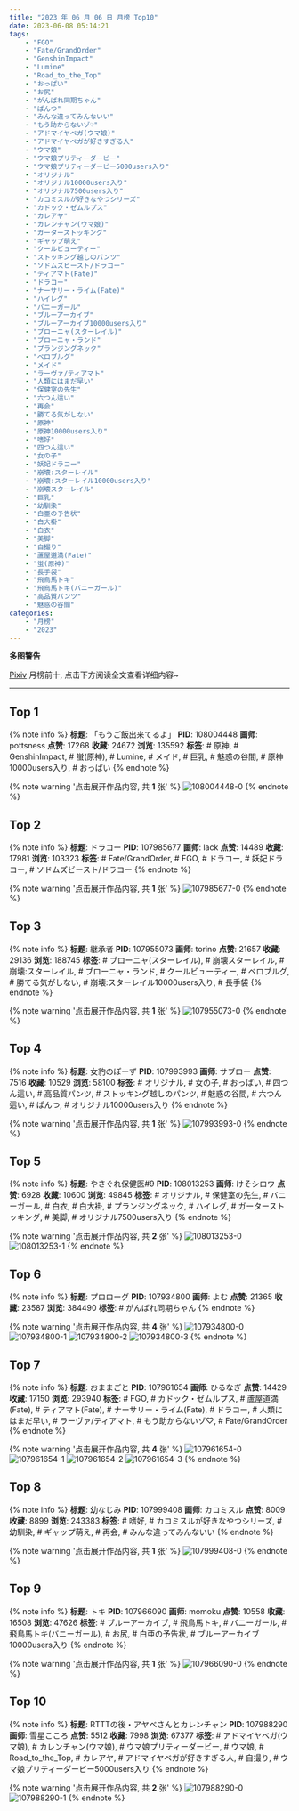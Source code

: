 ```yaml
---
title: "2023 年 06 月 06 日 月榜 Top10"
date: 2023-06-08 05:14:21
tags:
    - "FGO"
    - "Fate/GrandOrder"
    - "GenshinImpact"
    - "Lumine"
    - "Road_to_the_Top"
    - "おっぱい"
    - "お尻"
    - "がんばれ同期ちゃん"
    - "ぱんつ"
    - "みんな違ってみんないい"
    - "もう助からないゾ♡"
    - "アドマイヤベガ(ウマ娘)"
    - "アドマイヤベガが好きすぎる人"
    - "ウマ娘"
    - "ウマ娘プリティーダービー"
    - "ウマ娘プリティーダービー5000users入り"
    - "オリジナル"
    - "オリジナル10000users入り"
    - "オリジナル7500users入り"
    - "カコミスルが好きなやつシリーズ"
    - "カドック・ゼムルプス"
    - "カレアヤ"
    - "カレンチャン(ウマ娘)"
    - "ガーターストッキング"
    - "ギャップ萌え"
    - "クールビューティー"
    - "ストッキング越しのパンツ"
    - "ソドムズビースト/ドラコー"
    - "ティアマト(Fate)"
    - "ドラコー"
    - "ナーサリー・ライム(Fate)"
    - "ハイレグ"
    - "バニーガール"
    - "ブルーアーカイブ"
    - "ブルーアーカイブ10000users入り"
    - "ブローニャ(スターレイル)"
    - "ブローニャ・ランド"
    - "プランジングネック"
    - "ベロブルグ"
    - "メイド"
    - "ラーヴァ/ティアマト"
    - "人類にはまだ早い"
    - "保健室の先生"
    - "六つん這い"
    - "再会"
    - "勝てる気がしない"
    - "原神"
    - "原神10000users入り"
    - "嗜好"
    - "四つん這い"
    - "女の子"
    - "妖妃ドラコー"
    - "崩壊:スターレイル"
    - "崩壊:スターレイル10000users入り"
    - "崩壊スターレイル"
    - "巨乳"
    - "幼馴染"
    - "白亜の予告状"
    - "白大褂"
    - "白衣"
    - "美脚"
    - "自撮り"
    - "蘆屋道満(Fate)"
    - "蛍(原神)"
    - "長手袋"
    - "飛鳥馬トキ"
    - "飛鳥馬トキ(バニーガール)"
    - "高品質パンツ"
    - "魅惑の谷間"
categories:
    - "月榜"
    - "2023"
---
```


<i class="fa fa-triangle-exclamation"></i>**多图警告**<i class="fa fa-triangle-exclamation"></i>

[Pixiv](https://www.pixiv.net/) 月榜前十, 点击下方阅读全文查看详细内容~

<!-- more -->

---

## Top 1

{% note info %}
**标题**: 「もうご飯出来てるよ」
**PID**: 108004448 **画师**: pottsness
**点赞**: 17268 **收藏**: 24672 **浏览**: 135592
**标签**: # 原神, # GenshinImpact, # 蛍(原神), # Lumine, # メイド, # 巨乳, # 魅惑の谷間, # 原神10000users入り, # おっぱい
{% endnote %}

{% note warning '点击展开作品内容, 共 **1** 张' %}
![108004448-0](https://i.pixiv.re/img-original/img/2023/05/10/21/43/12/108004448_p0.jpg)
{% endnote %}

## Top 2

{% note info %}
**标题**: ドラコー
**PID**: 107985677 **画师**: lack
**点赞**: 14489 **收藏**: 17981 **浏览**: 103323
**标签**: # Fate/GrandOrder, # FGO, # ドラコー, # 妖妃ドラコー, # ソドムズビースト/ドラコー
{% endnote %}

{% note warning '点击展开作品内容, 共 **1** 张' %}
![107985677-0](https://i.pixiv.re/img-original/img/2023/05/10/00/01/08/107985677_p0.png)
{% endnote %}

## Top 3

{% note info %}
**标题**: 継承者
**PID**: 107955073 **画师**: torino
**点赞**: 21657 **收藏**: 29136 **浏览**: 188745
**标签**: # ブローニャ(スターレイル), # 崩壊スターレイル, # 崩壊:スターレイル, # ブローニャ・ランド, # クールビューティー, # ベロブルグ, # 勝てる気がしない, # 崩壊:スターレイル10000users入り, # 長手袋
{% endnote %}

{% note warning '点击展开作品内容, 共 **1** 张' %}
![107955073-0](https://i.pixiv.re/img-original/img/2023/05/09/00/00/54/107955073_p0.jpg)
{% endnote %}

## Top 4

{% note info %}
**标题**: 女豹のぽーず
**PID**: 107993993 **画师**: サブロー
**点赞**: 7516 **收藏**: 10529 **浏览**: 58100
**标签**: # オリジナル, # 女の子, # おっぱい, # 四つん這い, # 高品質パンツ, # ストッキング越しのパンツ, # 魅惑の谷間, # 六つん這い, # ぱんつ, # オリジナル10000users入り
{% endnote %}

{% note warning '点击展开作品内容, 共 **1** 张' %}
![107993993-0](https://i.pixiv.re/img-original/img/2023/05/10/08/26/09/107993993_p0.jpg)
{% endnote %}

## Top 5

{% note info %}
**标题**: やさぐれ保健医#9
**PID**: 108013253 **画师**: けそシロウ
**点赞**: 6928 **收藏**: 10600 **浏览**: 49845
**标签**: # オリジナル, # 保健室の先生, # バニーガール, # 白衣, # 白大褂, # プランジングネック, # ハイレグ, # ガーターストッキング, # 美脚, # オリジナル7500users入り
{% endnote %}

{% note warning '点击展开作品内容, 共 **2** 张' %}
![108013253-0](https://i.pixiv.re/img-original/img/2023/05/10/23/30/10/108013253_p0.jpg)
![108013253-1](https://i.pixiv.re/img-original/img/2023/05/10/23/30/10/108013253_p1.jpg)
{% endnote %}

## Top 6

{% note info %}
**标题**: プロローグ
**PID**: 107934800 **画师**: よむ
**点赞**: 21365 **收藏**: 23587 **浏览**: 384490
**标签**: # がんばれ同期ちゃん
{% endnote %}

{% note warning '点击展开作品内容, 共 **4** 张' %}
![107934800-0](https://i.pixiv.re/img-original/img/2023/05/08/08/08/15/107934800_p0.png)
![107934800-1](https://i.pixiv.re/img-original/img/2023/05/08/08/08/15/107934800_p1.png)
![107934800-2](https://i.pixiv.re/img-original/img/2023/05/08/08/08/15/107934800_p2.png)
![107934800-3](https://i.pixiv.re/img-original/img/2023/05/08/08/08/15/107934800_p3.png)
{% endnote %}

## Top 7

{% note info %}
**标题**: おままごと
**PID**: 107961654 **画师**: ひるなぎ
**点赞**: 14429 **收藏**: 17150 **浏览**: 293940
**标签**: # FGO, # カドック・ゼムルプス, # 蘆屋道満(Fate), # ティアマト(Fate), # ナーサリー・ライム(Fate), # ドラコー, # 人類にはまだ早い, # ラーヴァ/ティアマト, # もう助からないゾ♡, # Fate/GrandOrder
{% endnote %}

{% note warning '点击展开作品内容, 共 **4** 张' %}
![107961654-0](https://i.pixiv.re/img-original/img/2023/05/09/06/00/08/107961654_p0.jpg)
![107961654-1](https://i.pixiv.re/img-original/img/2023/05/09/06/00/08/107961654_p1.jpg)
![107961654-2](https://i.pixiv.re/img-original/img/2023/05/09/06/00/08/107961654_p2.jpg)
![107961654-3](https://i.pixiv.re/img-original/img/2023/05/09/06/00/08/107961654_p3.jpg)
{% endnote %}

## Top 8

{% note info %}
**标题**: 幼なじみ
**PID**: 107999408 **画师**: カコミスル
**点赞**: 8009 **收藏**: 8899 **浏览**: 243383
**标签**: # 嗜好, # カコミスルが好きなやつシリーズ, # 幼馴染, # ギャップ萌え, # 再会, # みんな違ってみんないい
{% endnote %}

{% note warning '点击展开作品内容, 共 **1** 张' %}
![107999408-0](https://i.pixiv.re/img-original/img/2023/05/10/20/17/07/107999408_p0.jpg)
{% endnote %}

## Top 9

{% note info %}
**标题**: トキ
**PID**: 107966090 **画师**: momoku
**点赞**: 10558 **收藏**: 16508 **浏览**: 47626
**标签**: # ブルーアーカイブ, # 飛鳥馬トキ, # バニーガール, # 飛鳥馬トキ(バニーガール), # お尻, # 白亜の予告状, # ブルーアーカイブ10000users入り
{% endnote %}

{% note warning '点击展开作品内容, 共 **1** 张' %}
![107966090-0](https://i.pixiv.re/img-original/img/2023/05/09/11/50/36/107966090_p0.jpg)
{% endnote %}

## Top 10

{% note info %}
**标题**: RTTTの後・アヤベさんとカレンチャン
**PID**: 107988290 **画师**: 雪星こころ
**点赞**: 5512 **收藏**: 7998 **浏览**: 67377
**标签**: # アドマイヤベガ(ウマ娘), # カレンチャン(ウマ娘), # ウマ娘プリティーダービー, # ウマ娘, # Road_to_the_Top, # カレアヤ, # アドマイヤベガが好きすぎる人, # 自撮り, # ウマ娘プリティーダービー5000users入り
{% endnote %}

{% note warning '点击展开作品内容, 共 **2** 张' %}
![107988290-0](https://i.pixiv.re/img-original/img/2023/05/10/01/16/09/107988290_p0.png)
![107988290-1](https://i.pixiv.re/img-original/img/2023/05/10/01/16/09/107988290_p1.png)
{% endnote %}
